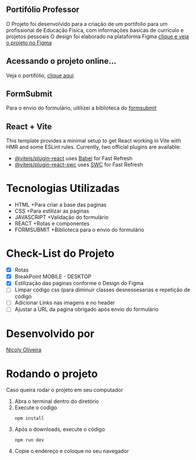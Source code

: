 ## Portifólio Professor 
O Projeto foi desenvolvido para a criação de um portifolio para um profissional de Educação Fisica, com informações basicas de curriculo e projetos pessoais
O design foi elaborado na plataforma Figma [clique e veja o projeto no Figma](https://www.figma.com/file/q4EHIrn1BGFRm49Wb9q89v/Portifolio-Allan?type=design&node-id=3-14&mode=design&t=7LLxJkZOMhIAMCvU-0)

## Acessando o projeto online...
Veja o portifólio, [clique aqui](https://allankelwin-portifolio.netlify.app/)


## FormSubmit
Para o envio do formulário, uitilizei a biblioteca do [formsubmit](https://formsubmit.co/services)

## React + Vite

This template provides a minimal setup to get React working in Vite with HMR and some ESLint rules.
Currently, two official plugins are available:

- [@vitejs/plugin-react](https://github.com/vitejs/vite-plugin-react/blob/main/packages/plugin-react/README.md) uses [Babel](https://babeljs.io/) for Fast Refresh
- [@vitejs/plugin-react-swc](https://github.com/vitejs/vite-plugin-react-swc) uses [SWC](https://swc.rs/) for Fast Refresh

# Tecnologias Utilizadas
+ HTML
  +Para criar a base das paginas
+ CSS
  +Para estilizar as paginas
+ JAVASCRIPT
  +Validação do formulário
+ REACT
  +Rotas e componentes
+ FORMSUBMIT
  +Biblioteca para o envio do formulário

# Check-List do Projeto
- [X] Rotas
- [X] BreakPoint MOBILE - DESKTOP
- [X] Estilização das paginas conforme o Design do Figma
- [ ] Limpar código css (para diminuir classes desnessesarias e repetição de código
- [ ] Adicionar Links nas imagens e no header
- [ ] Ajustar a URL da pagina obrigado após envio do formulário

# Desenvolvido por 
[Nicoly Oliveira](https://www.linkedin.com/in/nicoly-oliveira-santos-7917bb1b8/)

# Rodando o projeto
Caso queira rodar o projeto em seu computador
1. Abra o terminal dentro do diretório
2. Execute o codigo
   ~~~node
   npm install
   ~~~
3. Após o downloads, execute o código
   ~~~node
   npm run dev
   ~~~
4. Copie o endereço e coloque no seu navegador
